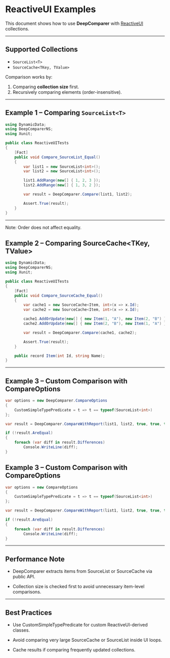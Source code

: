 ﻿# ReactiveUI Examples

This document shows how to use **DeepComparer** with [ReactiveUI](https://www.reactiveui.net/) collections.

---

## Supported Collections
- `SourceList<T>`
- `SourceCache<TKey, TValue>`

Comparison works by:
1. Comparing **collection size** first.
2. Recursively comparing elements (order-insensitive).

---

## Example 1 – Comparing `SourceList<T>`

```csharp
using DynamicData;
using DeepComparerNS;
using Xunit;

public class ReactiveUITests
{
    [Fact]
    public void Compare_SourceList_Equal()
    {
        var list1 = new SourceList<int>();
        var list2 = new SourceList<int>();

        list1.AddRange(new[] { 1, 2, 3 });
        list2.AddRange(new[] { 1, 3, 2 });

        var result = DeepComparer.Compare(list1, list2);

        Assert.True(result);
    }
}
```
---
Note: Order does not affect equality.

## Example 2 – Comparing SourceCache<TKey, TValue>
```csharp  
using DynamicData;
using DeepComparerNS;
using Xunit;

public class ReactiveUITests
{
    [Fact]
    public void Compare_SourceCache_Equal()
    {
        var cache1 = new SourceCache<Item, int>(x => x.Id);
        var cache2 = new SourceCache<Item, int>(x => x.Id);

        cache1.AddOrUpdate(new[] { new Item(1, "A"), new Item(2, "B") });
        cache2.AddOrUpdate(new[] { new Item(2, "B"), new Item(1, "A") });

        var result = DeepComparer.Compare(cache1, cache2);

        Assert.True(result);
    }

    public record Item(int Id, string Name);
}
```
---

## Example 3 – Custom Comparison with CompareOptions

```csharp
var options = new DeepComparer.CompareOptions
{
    CustomSimpleTypePredicate = t => t == typeof(SourceList<int>)
};

var result = DeepComparer.CompareWithReport(list1, list2, true, true, true, options);

if (!result.AreEqual)
{
    foreach (var diff in result.Differences)
        Console.WriteLine(diff);
}
```

## Example 3 – Custom Comparison with CompareOptions

```csharp
var options = new CompareOptions
{
    CustomSimpleTypePredicate = t => t == typeof(SourceList<int>)
};

var result = DeepComparer.CompareWithReport(list1, list2, true, true, true, options);

if (!result.AreEqual)
{
    foreach (var diff in result.Differences)
        Console.WriteLine(diff);
}
```
---

## Performance Note

- DeepComparer extracts items from SourceList or SourceCache via public API.

- Collection size is checked first to avoid unnecessary item-level comparisons.

---

## Best Practices

- Use CustomSimpleTypePredicate for custom ReactiveUI-derived classes.

- Avoid comparing very large SourceCache or SourceList inside UI loops.

- Cache results if comparing frequently updated collections.


